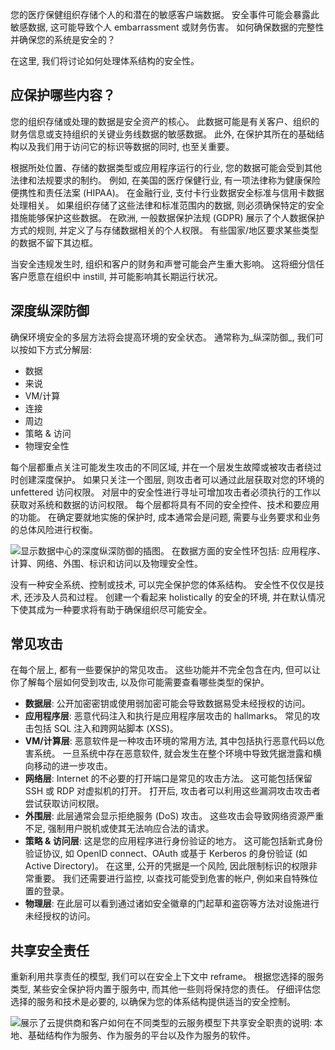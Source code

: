 您的医疗保健组织存储个人的和潜在的敏感客户端数据。 安全事件可能会暴露此敏感数据, 这可能导致个人 embarrassment 或财务伤害。 如何确保数据的完整性并确保您的系统是安全的？ 

在这里, 我们将讨论如何处理体系结构的安全性。

## <a name="what-should-i-protect"></a>应保护哪些内容？

您的组织存储或处理的数据是安全资产的核心。 此数据可能是有关客户、组织的财务信息或支持组织的关键业务线数据的敏感数据。 此外, 在保护其所在的基础结构以及我们用于访问它的标识等数据的同时, 也至关重要。

根据所处位置、存储的数据类型或应用程序运行的行业, 您的数据可能会受到其他法律和法规要求的制约。 例如, 在美国的医疗保健行业, 有一项法律称为健康保险便携性和责任法案 (HIPAA)。 在金融行业, 支付卡行业数据安全标准与信用卡数据处理相关。 如果组织存储了这些法律和标准范围内的数据, 则必须确保特定的安全措施能够保护这些数据。 在欧洲, 一般数据保护法规 (GDPR) 展示了个人数据保护方式的规则, 并定义了与存储数据相关的个人权限。 有些国家/地区要求某些类型的数据不留下其边框。

当安全违规发生时, 组织和客户的财务和声誉可能会产生重大影响。 这将细分信任客户愿意在组织中 instill, 并可能影响其长期运行状况。

## <a name="defense-in-depth"></a>深度纵深防御

确保环境安全的多层方法将会提高环境的安全状态。 通常称为_纵深防御_, 我们可以按如下方式分解层:

* 数据
* 来说
* VM/计算
* 连接
* 周边
* 策略 & 访问
* 物理安全性

每个层都重点关注可能发生攻击的不同区域, 并在一个层发生故障或被攻击者绕过时创建深度保护。 如果只关注一个图层, 则攻击者可以通过此层获取对您的环境的 unfettered 访问权限。 对层中的安全性进行寻址可增加攻击者必须执行的工作以获取对系统和数据的访问权限。 每个层都将具有不同的安全控件、技术和要应用的功能。 在确定要就地实施的保护时, 成本通常会是问题, 需要与业务要求和业务的总体风险进行权衡。

![显示数据中心的深度纵深防御的插图。 在数据方面的安全性环包括: 应用程序、计算、网络、外围、标识和访问以及物理安全性。](../media/security-layers.png)

没有一种安全系统、控制或技术, 可以完全保护您的体系结构。 安全性不仅仅是技术, 还涉及人员和过程。 创建一个看起来 holistically 的安全的环境, 并在默认情况下使其成为一种要求将有助于确保组织尽可能安全。

## <a name="common-attacks"></a>常见攻击

在每个层上, 都有一些要保护的常见攻击。 这些功能并不完全包含在内, 但可以让你了解每个层如何受到攻击, 以及你可能需要查看哪些类型的保护。

* **数据层**: 公开加密密钥或使用弱加密可能会导致数据易受未经授权的访问。
* **应用程序层**: 恶意代码注入和执行是应用程序层攻击的 hallmarks。 常见的攻击包括 SQL 注入和跨网站脚本 (XSS)。
* **VM/计算层**: 恶意软件是一种攻击环境的常用方法, 其中包括执行恶意代码以危害系统。 一旦系统中存在恶意软件, 就会发生在整个环境中导致凭据泄露和横向移动的进一步攻击。
* **网络层**: Internet 的不必要的打开端口是常见的攻击方法。 这可能包括保留 SSH 或 RDP 对虚拟机的打开。 打开后, 攻击者可以利用这些漏洞攻击攻击者尝试获取访问权限。
* **外围层**: 此层通常会显示拒绝服务 (DoS) 攻击。 这些攻击会导致网络资源严重不足, 强制用户脱机或使其无法响应合法的请求。
* **策略 & 访问层**: 这是您的应用程序进行身份验证的地方。 这可能包括新式身份验证协议, 如 OpenID connect、OAuth 或基于 Kerberos 的身份验证 (如 Active Directory)。 在这里, 公开的凭据是一个风险, 因此限制标识的权限非常重要。 我们还需要进行监控, 以查找可能受到危害的帐户, 例如来自特殊位置的登录。
* **物理层**: 在此层可以看到通过诸如安全徽章的门起草和盗窃等方法对设施进行未经授权的访问。

## <a name="shared-security-responsibility"></a>共享安全责任

重新利用共享责任的模型, 我们可以在安全上下文中 reframe。 根据您选择的服务类型, 某些安全保护将内置于服务中, 而其他一些则将保持您的责任。 仔细评估您选择的服务和技术是必要的, 以确保为您的体系结构提供适当的安全控制。

![展示了云提供商和客户如何在不同类型的云服务模型下共享安全职责的说明: 本地、基础结构作为服务、作为服务的平台以及作为服务的软件。 ](../media/shared_responsibilities.png)
